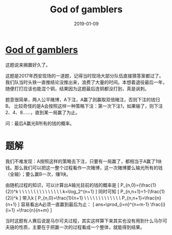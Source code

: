 ﻿---
layout: post
title: "God of gamblers"
excerpt: "补题"
date: 2019-01-09
comments: true
tags: [ACM, 数学]
---

# [God of gamblers](https://nanti.jisuanke.com/t/20754)

这题说来搁置好久了。

这题是2017年西安现场的一道题，记得当时现场大部分队伍直接猜答案都过了。我们队当时头铁一直推结论没推出来，浪费了大量的时间。本想着退役最后一年，随便打打应该也能混个铜，结果因为这题最后连铜都没打到，真是讽刺。

题意很简单，两人公平赌博，A下注，A赢了则赢取双倍赌注，否则下注的钱归B。
比较奇怪的是A会按照这样一种策略下注：第一次下注1，如果输了，则下注2、4、8……，直到某一局赢了为止。

问：最后A赢光B所有的钱的概率。

# 题解

我们不难发现：A按照这样的策略去下注，只要有一局赢了，都相当于A赢了1块钱。那么我们可以把这一整个过程看作一次赌博，这一次赌博要么输光所有的钱（全输）；要么赢B一次，赚1块。

由随机过程的知识，可以计算出A输光目前的钱的概率是
\[
P_{n,0}=(\frac{1}{2})^k        \ \ \ \ \ \ \ \ \ \ \ \ \ \ \  k=\log_2^{n+1}
\]
同时可知
\[
P_{n,n+1}=1-(\frac{1}{2})^k
\]
带入k
\[
P_{n,0}=\frac{1}{n+1}    \ \ \ \ \ \ \ \  \ \  \ \ \ P_{n,n+1}=\frac{n}{n+1} 
\]
容易看出A必须一直赢到最后为止：
\[
ans=\prod_{i=n}^{n+m-1} \frac{i}{i+1} =\frac{n}{n+m}
\]

当时这题有人赛后说是马尔可夫过程，其实这样算下来其实也没有用到什么马尔可夫链的性质，主要在于把赢一次的过程看成一个整体，就能得到结果。

